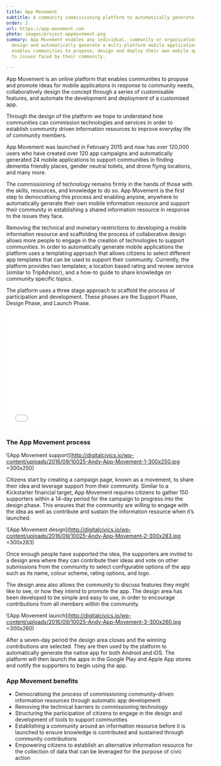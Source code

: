 ```yaml
---
title: App Movement
subtitle: A community commissioning platform to automatically generate mobile apps
order: 2
url: https://app-movement.com
photo: images/project-appmovement.png
summary: App Movement enables any individual, community or organization to propose,
  design and automatically generate a multi-platform mobile application. The platform
  enables communities to propose, design and deploy their own mobile application solutions
  to issues faced by their community.

---
```

App Movement is an online platform that enables communities to propose and promote ideas for mobile applications in response to community needs, collaboratively design the concept through a series of customisable features, and automate the development and deployment of a customised app.

Through the design of the platform we hope to understand how communities can commission technologies and services in order to establish community driven information resources to improve everyday life of community members.

App Movement was launched in February 2015 and now has over 120,000 users who have created over 120 app campaigns and automatically generated 24 mobile applications to support communities in finding dementia friendly places, gender neutral toilets, and drone flying locations, and many more.

The commissioning of technology remains firmly in the hands of those with the skills, resources, and knowledge to do so. App Movement is the first step to democratising this process and enabling anyone, anywhere to automatically generate their own mobile information resource and support their community in establishing a shared information resource in response to the issues they face.

Removing the technical and monetary restrictions to developing a mobile information resource and scaffolding the process of collaborative design allows more people to engage in the creation of technologies to support communities. In order to automatically generate mobile applications the platform uses a templating approach that allows citizens to select different app templates that can be used to support their community. Currently, the platform provides two templates; a location based rating and review service (similar to TripAdvisor), and a how-to guide to share knowledge on community specific topics.

The platform uses a three stage approach to scaffold the process of participation and development. These phases are the Support Phase, Design Phase, and Launch Phase.

<iframe width="560" height="315" src="[https://www.youtube.com/embed/F6wOuj-6CB0](https://www.youtube.com/embed/F6wOuj-6CB0 "https://www.youtube.com/embed/F6wOuj-6CB0")" frameborder="0" allow="accelerometer; autoplay; clipboard-write; encrypted-media; gyroscope; picture-in-picture" allowfullscreen></iframe>

### The App Movement process

![App Movement support](http://digitalcivics.io/wp-content/uploads/2016/09/10025-Andy-App-Movement-1-300x250.jpg =300x250)

Citizens start by creating a campaign page, known as a movement, to share their idea and leverage support from their community. Similar to a Kickstarter financial target, App Movement requires citizens to gather 150 supporters within a 14-day period for the campaign to progress into the design phase. This ensures that the community are willing to engage with the idea as well as contribute and sustain the information resource when it’s launched.

![App Movement design](http://digitalcivics.io/wp-content/uploads/2016/09/10025-Andy-App-Movement-2-300x283.jpg =300x283)

Once enough people have supported the idea, the supporters are invited to a design area where they can contribute their ideas and vote on other submissions from the community to select configurable options of the app such as its name, colour scheme, rating options, and logo.

The design area also allows the community to discuss features they might like to see, or how they intend to promote the app. The design area has been developed to be simple and easy to use, in order to encourage contributions from all members within the community.

![App Movement launch](http://digitalcivics.io/wp-content/uploads/2016/09/10025-Andy-App-Movement-3-300x260.jpg =300x260)

After a seven-day period the design area closes and the winning contributions are selected. They are then used by the platform to automatically generate the native app for both Android and iOS. The platform will then launch the apps in the Google Play and Apple App stores and notify the supporters to begin using the app.

### App Movement benefits

* Democratising the process of commissioning community-driven information resources through automatic app development
* Removing the technical barriers to commissioning technology
* Structuring the participation of citizens to engage in the design and development of tools to support communities
* Establishing a community around an information resource before it is launched to ensure knowledge is contributed and sustained through community contributions
* Empowering citizens to establish an alternative information resource for the collection of data that can be leveraged for the purpose of civic action
